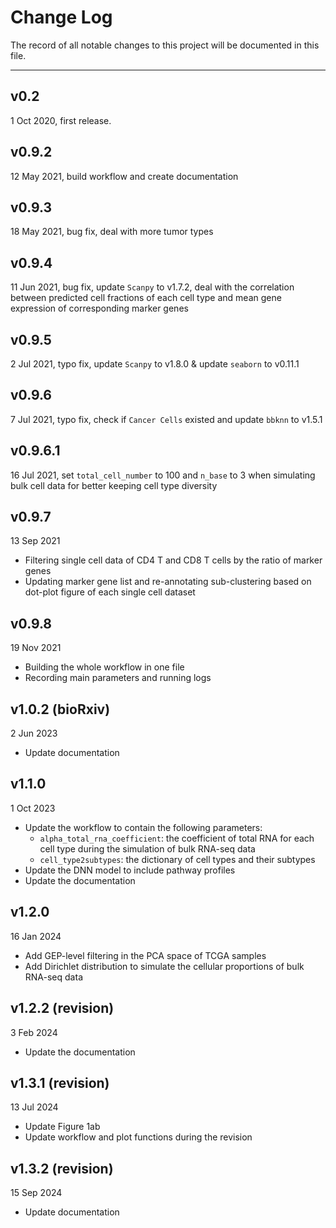 Change Log
==========
The record of all notable changes to this project will be documented in this file.
***

## v0.2
1 Oct 2020, first release.

## v0.9.2
12 May 2021, build workflow and create documentation

## v0.9.3
18 May 2021, bug fix, deal with more tumor types

## v0.9.4
11 Jun 2021, bug fix, update `Scanpy` to v1.7.2, deal with the correlation between predicted cell fractions of each cell type and mean gene expression of corresponding marker genes

## v0.9.5
2 Jul 2021, typo fix, update `Scanpy` to v1.8.0 & update `seaborn` to v0.11.1

## v0.9.6
7 Jul 2021, typo fix, check if `Cancer Cells` existed and update `bbknn` to v1.5.1

## v0.9.6.1
16 Jul 2021, set `total_cell_number` to 100 and `n_base` to 3 when simulating bulk cell data for better keeping cell type diversity

## v0.9.7
13 Sep 2021
- Filtering single cell data of CD4 T and CD8 T cells by the ratio of marker genes
- Updating marker gene list and re-annotating sub-clustering based on dot-plot figure of each single cell dataset

## v0.9.8
19 Nov 2021
- Building the whole workflow in one file
- Recording main parameters and running logs

## v1.0.2 (bioRxiv)
2 Jun 2023
- Update documentation

## v1.1.0
1 Oct 2023
- Update the workflow to contain the following parameters:
  - `alpha_total_rna_coefficient`: the coefficient of total RNA for each cell type during the simulation of bulk RNA-seq data
  - `cell_type2subtypes`: the dictionary of cell types and their subtypes
- Update the DNN model to include pathway profiles
- Update the documentation


## v1.2.0
16 Jan 2024
- Add GEP-level filtering in the PCA space of TCGA samples
- Add Dirichlet distribution to simulate the cellular proportions of bulk RNA-seq data

## v1.2.2 (revision)
3 Feb 2024
- Update the documentation

## v1.3.1 (revision)
13 Jul 2024
- Update Figure 1ab
- Update workflow and plot functions during the revision

## v1.3.2 (revision)
15 Sep 2024
- Update documentation
